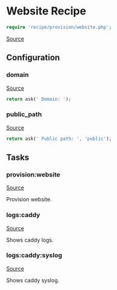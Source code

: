 <!-- DO NOT EDIT THIS FILE! -->
<!-- Instead edit recipe/provision/website.php -->
<!-- Then run bin/docgen -->

# Website Recipe

```php
require 'recipe/provision/website.php';
```

[Source](/recipe/provision/website.php)


## Configuration
### domain
[Source](https://github.com/deployphp/deployer/blob/master/recipe/provision/website.php#L4)



```php title="Default value"
return ask(' Domain: ');
```


### public_path
[Source](https://github.com/deployphp/deployer/blob/master/recipe/provision/website.php#L8)



```php title="Default value"
return ask(' Public path: ', 'public');
```



## Tasks

### provision:website
[Source](https://github.com/deployphp/deployer/blob/master/recipe/provision/website.php#L13)

Provision website.




### logs:caddy
[Source](https://github.com/deployphp/deployer/blob/master/recipe/provision/website.php#L82)

Shows caddy logs.




### logs:caddy:syslog
[Source](https://github.com/deployphp/deployer/blob/master/recipe/provision/website.php#L87)

Shows caddy syslog.




